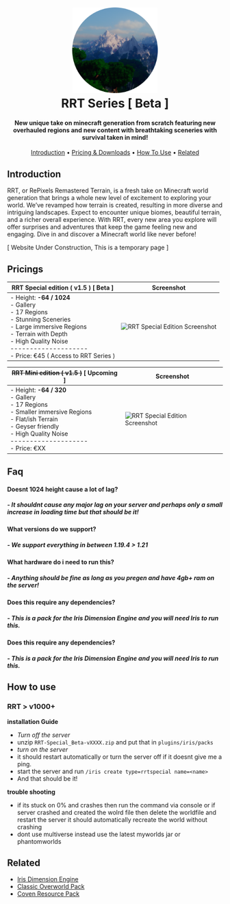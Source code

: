 
<h1 align="center">
  <br>
  <a href="https://github.com/MCWorldGen/RRT-Screenshots"><img src="https://github.com/MCWorldGen/RRT-Screenshots/blob/main/gallary/icons/2024-02-07_01.17.28-modified.png" alt="RRT" width="200"></a>
  <br>
  RRT Series [ Beta ]
  <br>
</h1>

<h4 align="center">New unique take on minecraft generation from scratch featuring new overhauled regions and new content with breathtaking sceneries with survival taken in mind!</h4>

<p align="center">
  <a href="#introduction">Introduction</a> •
  <a href="#pricings">Pricing & Downloads</a> •
  <a href="#how-to-use">How To Use</a> •
  <a href="#related">Related</a> 
</p>

## Introduction
RRT, or RePixels Remastered Terrain, is a fresh take on Minecraft world generation that brings a whole new level of excitement to exploring your world. We’ve revamped how terrain is created, resulting in more diverse and intriguing landscapes. Expect to encounter unique biomes, beautiful terrain, and a richer overall experience. With RRT, every new area you explore will offer surprises and adventures that keep the game feeling new and engaging. Dive in and discover a Minecraft world like never before!

[ Website Under Construction, This is a temporary page ]


## Pricings

| RRT Special edition ( v1.5 ) [ Beta ] | Screenshot |
|-------------------|------------|
| - Height: __-64 / 1024__<br>- Gallery<br>- 17 Regions<br>- Stunning Sceneries<br>- Large immersive Regions<br>- Terrain with Depth<br>- High Quality Noise <br> -------------------- <br> - Price: €45 ( Access to RRT Series ) | <img src="https://github.com/MCWorldGen/RRT-Screenshots/blob/main/gallary/2024-05-07_18.33.05.png" alt="RRT Special Edition Screenshot" width="300"> |


| ~~RRT Mini edition ( v1.5 )~~ [ Upcoming ] | Screenshot |
|-------------------|------------|
| - Height: __-64 / 320__<br>- Gallery<br>- 17 Regions <br>- Smaller immersive Regions <br>- Flat/ish Terrain <br>- Geyser friendly<br>- High Quality Noise <br> -------------------- <br> - Price: €XX | <img src="https://github.com/MCWorldGen/RRT-Screenshots/blob/main/gallary/2024-05-07_18.33.05.png" alt="RRT Special Edition Screenshot" width="300"> |

## Faq
#### Doesnt 1024 height cause a lot of lag?
##### - It shouldnt cause any major lag on your server and perhaps only a small increase in loading time but that should be it!

#### What versions do we support?
##### - We support everything in between 1.19.4 > 1.21

#### What hardware do i need to run this?
##### - Anything should be fine as long as you pregen and have 4gb+ ram on the server!

#### Does this require any dependencies?
##### - This is a pack for the Iris Dimension Engine and you will need Iris to run this.

#### Does this require any dependencies?
##### - This is a pack for the Iris Dimension Engine and you will need Iris to run this.

## How to use

### RRT > v1000+

**installation Guide**
- *Turn off the server*
- unzip `RRT-Special_Beta-vXXXX.zip` and put that in `plugins/iris/packs` 
- *turn on the server*
- it should restart automatically or turn the server off if it doesnt give me a ping.
- start the server and run `/iris create type=rrtspecial name=<name>`
- And that should be it!

**trouble shooting**
- if its stuck on 0% and crashes then run the command via console or if server crashed and created the wolrd file then delete the worldfile and restart the server it should automatically recreate the world without crashing 
- dont use multiverse instead use the latest myworlds jar or phantomworlds

## Related
- [Iris Dimension Engine](https://github.com/VolmitSoftware/Iris)
- [Classic Overworld Pack](https://github.com/IrisDimensions/overworld)
- [Coven Resource Pack](https://www.patreon.com/feudalist?utm_campaign=creatorshare_creator)









